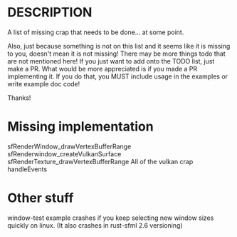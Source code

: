 # DESCRIPTION

A list of missing crap that needs to be done... at some point.

Also, just because something is not on this list and it seems like it is missing to you, doesn't mean it is not
missing! There may be more things todo that are not mentioned here! If you just want to add onto the TODO list,
just make a PR. What would be more appreciated is if you made a PR implementing it. If you do that, you MUST
include usage in the examples or write example doc code!

Thanks!

# Missing implementation

sfRenderWindow_drawVertexBufferRange
sfRenderwindow_createVulkanSurface
sfRenderTexture_drawVertexBufferRange
All of the vulkan crap
handleEvents

# Other stuff
window-test example crashes if you keep selecting new window sizes quickly on linux. (It also crashes in rust-sfml 2.6 versioning)
